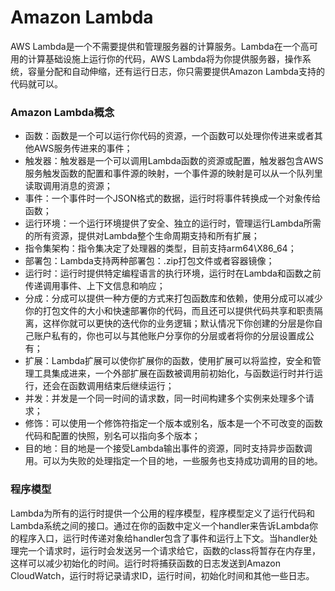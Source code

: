 # Amazon Lambda

AWS Lambda是一个不需要提供和管理服务器的计算服务。Lambda在一个高可用的计算基础设施上运行你的代码，AWS Lambda将为你提供服务器，操作系统，容量分配和自动伸缩，还有运行日志，你只需要提供Amazon Lambda支持的代码就可以。



### Amazon Lambda概念

- 函数：函数是一个可以运行你代码的资源，一个函数可以处理你传进来或者其他AWS服务传进来的事件；
- 触发器：触发器是一个可以调用Lambda函数的资源或配置，触发器包含AWS服务触发函数的配置和事件源的映射，一个事件源的映射是可以从一个队列里读取调用消息的资源；
- 事件：一个事件时一个JSON格式的数据，运行时将事件转换成一个对象传给函数；
- 运行环境：一个运行环境提供了安全、独立的运行时，管理运行Lambda所需的所有资源，提供对Lambda整个生命周期支持和所有扩展；
- 指令集架构：指令集决定了处理器的类型，目前支持arm64\X86_64；
- 部署包：Lambda支持两种部署包：.zip打包文件或者容器镜像；
- 运行时：运行时提供特定编程语言的执行环境，运行时在Lambda和函数之前传递调用事件、上下文信息和响应；
- 分成：分成可以提供一种方便的方式来打包函数库和依赖，使用分成可以减少你的打包文件的大小和快速部署你的代码，而且还可以提供代码共享和职责隔离，这样你就可以更快的迭代你的业务逻辑；默认情况下你创建的分层是你自己账户私有的，你也可以与其他账户分享你的分层或者将你的分层设置成公有；
- 扩展：Lambda扩展可以使你扩展你的函数，使用扩展可以将监控，安全和管理工具集成进来，一个外部扩展在函数被调用前初始化，与函数运行时并行运行，还会在函数调用结束后继续运行；
- 并发：并发是一个同一时间的请求数，同一时间构建多个实例来处理多个请求；
- 修饰：可以使用一个修饰符指定一个版本或别名，版本是一个不可改变的函数代码和配置的快照，别名可以指向多个版本；
- 目的地：目的地是一个接受Lambda输出事件的资源，同时支持异步函数调用。可以为失败的处理指定一个目的地，一些服务也支持成功调用的目的地。

### 程序模型

Lambda为所有的运行时提供一个公用的程序模型，程序模型定义了运行代码和Lambda系统之间的接口。通过在你的函数中定义一个handler来告诉Lambda你的程序入口，运行时传递对象给handler包含了事件和运行上下文。当handler处理完一个请求时，运行时会发送另一个请求给它，函数的class将暂存在内存里，这样可以减少初始化的时间。运行时将捕获函数的日志发送到Amazon CloudWatch，运行时将记录请求ID，运行时间，初始化时间和其他一些日志。

